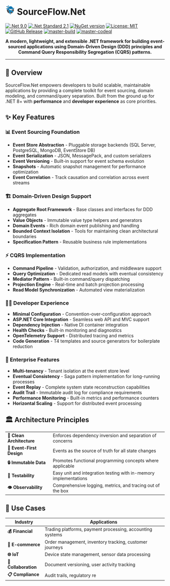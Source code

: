 # <img src="https://github.com/CodeShayk/SourceFlow.Net/blob/master/ninja-icon-16.png" alt="ninja" style="width:30px;"/> SourceFlow.Net

[![.Net 9.0](https://img.shields.io/badge/.Net-9.0-blue)](https://dotnet.microsoft.com/en-us/download/dotnet/9.0)
[![.Net Standard 2.1](https://img.shields.io/badge/.NetStandard-2.1-blue)](https://github.com/dotnet/standard/blob/v2.1.0/docs/versions/netstandard2.1.md)
[![NuGet version](https://badge.fury.io/nu/SourceFlow.Net.svg)](https://badge.fury.io/nu/SourceFlow.Net) 
[![License: MIT](https://img.shields.io/badge/License-MIT-yellow.svg)](https://github.com/CodeShayk/SourceFlow.Net/blob/master/LICENSE.md) 
[![GitHub Release](https://img.shields.io/github/v/release/CodeShayk/SourceFlow.Net?logo=github&sort=semver)](https://github.com/CodeShayk/SourceFlow.Net/releases/latest)
[![master-build](https://github.com/CodeShayk/SourceFlow.Net/actions/workflows/Master-Build.yml/badge.svg)](https://github.com/CodeShayk/SourceFlow.Net/actions/workflows/Master-Build.yml)
[![master-codeql](https://github.com/CodeShayk/SourceFlow.Net/actions/workflows/Master-CodeQL.yml/badge.svg)](https://github.com/CodeShayk/SourceFlow.Net/actions/workflows/Master-CodeQL.yml)

<p align="center"> </p>
<p align="center">
  <strong>A modern, lightweight, and extensible .NET framework for building event-sourced applications using Domain-Driven Design (DDD) principles and Command Query Responsibility Segregation (CQRS) patterns.</strong>
</p>

---

## 🚀 Overview

SourceFlow.Net empowers developers to build scalable, maintainable applications by providing a complete toolkit for event sourcing, domain modeling, and command/query separation. Built from the ground up for .NET 8+ with **performance** and **developer experience** as core priorities.

## ✨ Key Features

### 📊 Event Sourcing Foundation
- **Event Store Abstraction** - Pluggable storage backends (SQL Server, PostgreSQL, MongoDB, EventStore DB)
- **Event Serialization** - JSON, MessagePack, and custom serializers
- **Event Versioning** - Built-in support for event schema evolution
- **Snapshots** - Automatic snapshot management for performance optimization
- **Event Correlation** - Track causation and correlation across event streams

### 🏗️ Domain-Driven Design Support
- **Aggregate Root Framework** - Base classes and interfaces for DDD aggregates
- **Value Objects** - Immutable value type helpers and generators
- **Domain Events** - Rich domain event publishing and handling
- **Bounded Context Isolation** - Tools for maintaining clean architectural boundaries
- **Specification Pattern** - Reusable business rule implementations

### ⚡ CQRS Implementation
- **Command Pipeline** - Validation, authorization, and middleware support
- **Query Optimization** - Dedicated read models with eventual consistency
- **Mediator Pattern** - Built-in command/query dispatching
- **Projection Engine** - Real-time and batch projection processing
- **Read Model Synchronization** - Automated view materialization

### 👨‍💻 Developer Experience
- **Minimal Configuration** - Convention-over-configuration approach
- **ASP.NET Core Integration** - Seamless web API and MVC support
- **Dependency Injection** - Native DI container integration
- **Health Checks** - Built-in monitoring and diagnostics
- **OpenTelemetry Support** - Distributed tracing and metrics
- **Code Generation** - T4 templates and source generators for boilerplate reduction

### 🏢 Enterprise Features
- **Multi-tenancy** - Tenant isolation at the event store level
- **Eventual Consistency** - Saga pattern implementation for long-running processes
- **Event Replay** - Complete system state reconstruction capabilities
- **Audit Trail** - Immutable audit log for compliance requirements
- **Performance Monitoring** - Built-in metrics and performance counters
- **Horizontal Scaling** - Support for distributed event processing

## 🏛️ Architecture Principles

<table>
  <tr>
    <td><strong>🧱 Clean Architecture</strong></td>
    <td>Enforces dependency inversion and separation of concerns</td>
  </tr>
  <tr>
    <td><strong>📝 Event-First Design</strong></td>
    <td>Events as the source of truth for all state changes</td>
  </tr>
  <tr>
    <td><strong>🔒 Immutable Data</strong></td>
    <td>Promotes functional programming concepts where applicable</td>
  </tr>
  <tr>
    <td><strong>🧪 Testability</strong></td>
    <td>Easy unit and integration testing with in-memory implementations</td>
  </tr>
  <tr>
    <td><strong>👁️ Observability</strong></td>
    <td>Comprehensive logging, metrics, and tracing out of the box</td>
  </tr>
</table>

## 💼 Use Cases

| Industry | Applications |
|----------|-------------|
| **💰 Financial** | Trading platforms, payment processing, accounting systems |
| **🛒 E-commerce** | Order management, inventory tracking, customer journeys |
| **🌐 IoT** | Device state management, sensor data processing |
| **👥 Collaboration** | Document versioning, user activity tracking |
| **📋 Compliance** | Audit trails, regulatory re

